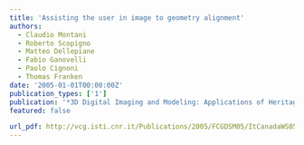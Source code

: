 ```yaml
---
title: 'Assisting the user in image to geometry alignment'
authors:
  - Claudio Montani
  - Roberto Scopigno
  - Matteo Dellepiane
  - Fabio Ganovelli
  - Paolo Cignoni
  - Thomas Franken
date: '2005-01-01T00:00:00Z'
publication_types: ['1']
publication: '*3D Digital Imaging and Modeling: Applications of Heritage, Industry, Medicine and Land, Workshop Italy-Canada*'
featured: false

url_pdf: http://vcg.isti.cnr.it/Publications/2005/FCGDSM05/ItCanadaWS05_Franken_etal.pdf
---
```

